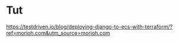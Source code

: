 # Tut
https://testdriven.io/blog/deploying-django-to-ecs-with-terraform/?ref=morioh.com&utm_source=morioh.com